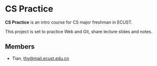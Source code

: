 # CS Practice

**CS Practice** is an intro course for CS major freshman in ECUST. 

This project is set to practice Web and Git, share lecture slides and notes.

## Members

* Tian, thy@mail.ecust.edu.cn
